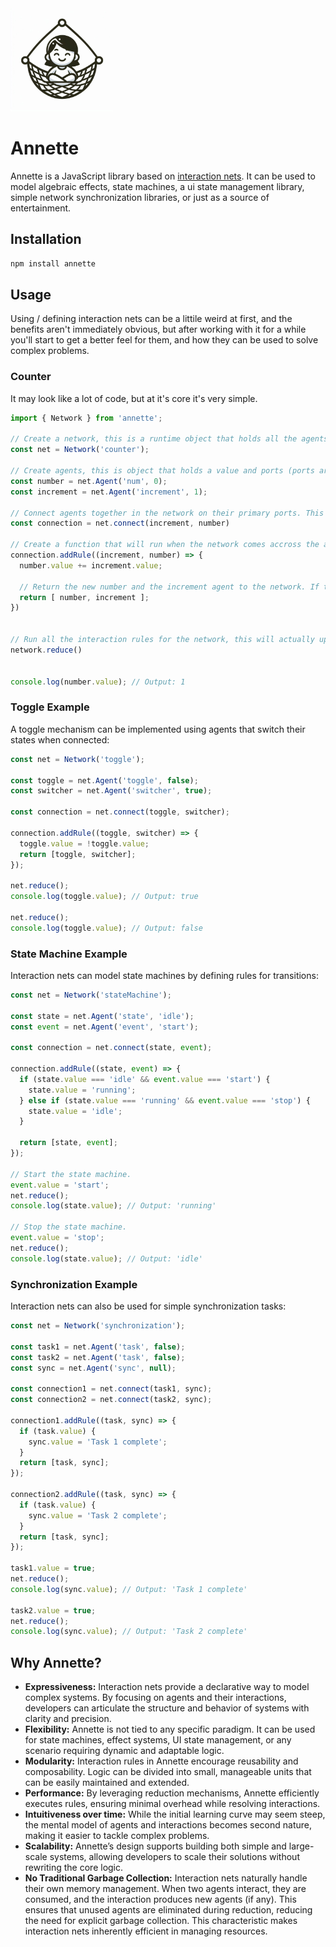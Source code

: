 <img src="assets/logo.png" width="165"  />

# Annette

Annette is a JavaScript library based on [interaction nets](https://en.wikipedia.org/wiki/Interaction_nets). It can be used to model algebraic effects, state machines, a ui state management library, simple network synchronization libraries, or just as a source of entertainment.


## Installation

```bash
npm install annette
```

## Usage
Using / defining interaction nets can be a littile weird at first, and the benefits aren't immediately obvious, but after working with it for a while you'll start to get a better feel for them, and how they can be used to solve complex problems.

### Counter
It may look like a lot of code, but at it's core it's very simple.

```js
import { Network } from 'annette';

// Create a network, this is a runtime object that holds all the agents and rules.
const net = Network('counter');

// Create agents, this is object that holds a value and ports (ports are kinda like props or arguments), and exists in the above network. 
const number = net.Agent('num', 0);
const increment = net.Agent('increment', 1);

// Connect agents together in the network on their primary ports. This doesn't actually increment the number yet or run any rules.
const connection = net.connect(increment, number)

// Create a function that will run when the network comes accross the above type of connection. This is called an interaction rule. It still doesn't actually increment the number yet.
connection.addRule((increment, number) => {
  number.value += increment.value;

  // Return the new number and the increment agent to the network. If this is not done, the network will clean up these agents, and these values will be lost.
  return [ number, increment ];
})


// Run all the interaction rules for the network, this will actually update the number agent's value.
network.reduce()


console.log(number.value); // Output: 1
```

### Toggle Example

A toggle mechanism can be implemented using agents that switch their states when connected:

```js
const net = Network('toggle');

const toggle = net.Agent('toggle', false);
const switcher = net.Agent('switcher', true);

const connection = net.connect(toggle, switcher);

connection.addRule((toggle, switcher) => {
  toggle.value = !toggle.value;
  return [toggle, switcher];
});

net.reduce();
console.log(toggle.value); // Output: true

net.reduce();
console.log(toggle.value); // Output: false
```

### State Machine Example

Interaction nets can model state machines by defining rules for transitions:

```js
const net = Network('stateMachine');

const state = net.Agent('state', 'idle');
const event = net.Agent('event', 'start');

const connection = net.connect(state, event);

connection.addRule((state, event) => {
  if (state.value === 'idle' && event.value === 'start') {
    state.value = 'running';
  } else if (state.value === 'running' && event.value === 'stop') {
    state.value = 'idle';
  }

  return [state, event];
});

// Start the state machine.
event.value = 'start';
net.reduce();
console.log(state.value); // Output: 'running'

// Stop the state machine.
event.value = 'stop';
net.reduce();
console.log(state.value); // Output: 'idle'
```

### Synchronization Example

Interaction nets can also be used for simple synchronization tasks:

```js
const net = Network('synchronization');

const task1 = net.Agent('task', false);
const task2 = net.Agent('task', false);
const sync = net.Agent('sync', null);

const connection1 = net.connect(task1, sync);
const connection2 = net.connect(task2, sync);

connection1.addRule((task, sync) => {
  if (task.value) {
    sync.value = 'Task 1 complete';
  }
  return [task, sync];
});

connection2.addRule((task, sync) => {
  if (task.value) {
    sync.value = 'Task 2 complete';
  }
  return [task, sync];
});

task1.value = true;
net.reduce();
console.log(sync.value); // Output: 'Task 1 complete'

task2.value = true;
net.reduce();
console.log(sync.value); // Output: 'Task 2 complete'
```

## Why Annette?

- **Expressiveness:** Interaction nets provide a declarative way to model complex systems. By focusing on agents and their interactions, developers can articulate the structure and behavior of systems with clarity and precision.
- **Flexibility:** Annette is not tied to any specific paradigm. It can be used for state machines, effect systems, UI state management, or any scenario requiring dynamic and adaptable logic.
- **Modularity:** Interaction rules in Annette encourage reusability and composability. Logic can be divided into small, manageable units that can be easily maintained and extended.
- **Performance:** By leveraging reduction mechanisms, Annette efficiently executes rules, ensuring minimal overhead while resolving interactions.
- **Intuitiveness over time:** While the initial learning curve may seem steep, the mental model of agents and interactions becomes second nature, making it easier to tackle complex problems.
- **Scalability:** Annette’s design supports building both simple and large-scale systems, allowing developers to scale their solutions without rewriting the core logic.
- **No Traditional Garbage Collection:** Interaction nets naturally handle their own memory management. When two agents interact, they are consumed, and the interaction produces new agents (if any). This ensures that unused agents are eliminated during reduction, reducing the need for explicit garbage collection. This characteristic makes interaction nets inherently efficient in managing resources.
